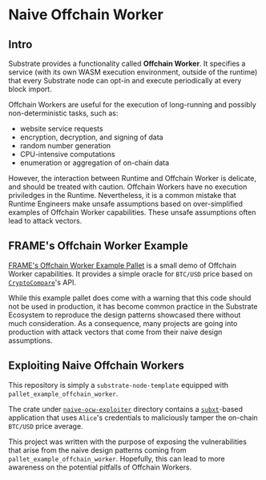 # Naive Offchain Worker

## Intro

Substrate provides a functionality called **Offchain Worker**. It specifies a service (with its own WASM execution environment, outside of the runtime) that every Substrate node can opt-in and execute periodically at every block import.

Offchain Workers are useful for the execution of long-running and possibly non-deterministic tasks, such as:
- website service requests
- encryption, decryption, and signing of data
- random number generation
- CPU-intensive computations
- enumeration or aggregation of on-chain data

However, the interaction between Runtime and Offchain Worker is delicate, and should be treated with caution. Offchain Workers have no execution priviledges in the Runtime.
Nevertheless, it is a common mistake that Runtime Engineers make unsafe assumptions based on over-simplified examples of Offchain Worker capabilities. These unsafe assumptions often lead to attack vectors.

## FRAME's Offchain Worker Example

[FRAME's Offchain Worker Example Pallet](https://github.com/paritytech/substrate/tree/master/frame/examples/offchain-worker) is a small demo of Offchain Worker capabilities.
It provides a simple oracle for `BTC/USD` price based on [`CryptoCompare`](https://cryptocompare.com)'s API.

While this example pallet does come with a warning that this code should not be used in production, it has become common practice in the Substrate Ecosystem to reproduce the design patterns showcased there without much consideration. As a consequence, many projects are going into production with attack vectors that come from their naive design assumptions.

## Exploiting Naive Offchain Workers

This repository is simply a `substrate-node-template` equipped with `pallet_example_offchain_worker`.

The crate under [`naive-ocw-exploiter`](/naive-ocw-exploiter) directory contains a [`subxt`](https://github.com/paritytech/subxt/)-based application that uses `Alice`'s credentials to maliciously tamper the on-chain `BTC/USD` price average.

This project was written with the purpose of exposing the vulnerabilities that arise from the naive design patterns coming from `pallet_example_offchain_worker`. Hopefully, this can lead to more awareness on the potential pitfalls of Offchain Workers.


